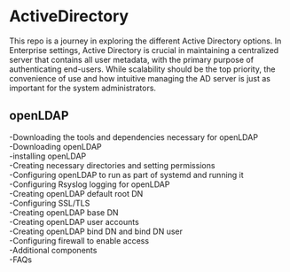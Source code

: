# ActiveDirectory


This repo is a journey in exploring the different Active Directory options. In Enterprise settings, Active Directory is crucial in maintaining a centralized server that contains all user metadata, with the primary purpose of authenticating end-users. While scalability should be the top priority, the convenience of use and how intuitive managing the AD server is just as important for the system administrators.











## openLDAP 
-Downloading the tools and dependencies necessary for openLDAP  
-Downloading openLDAP  
-installing openLDAP  
-Creating necessary directories and setting permissions  
-Configuring openLDAP to run as part of systemd and running it  
-Configuring Rsyslog logging for openLDAP  
-Creating openLDAP default root DN  
-Configuring SSL/TLS  
-Creating openLDAP base DN  
-Creating openLDAP user accounts  
-Creating openLDAP bind DN and bind DN user  
-Configuring firewall to enable access  
-Additional components  
-FAQs  




